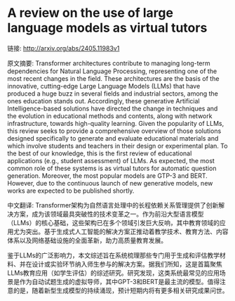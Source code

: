 # A review on the use of large language models as virtual tutors

链接: http://arxiv.org/abs/2405.11983v1

原文摘要:
Transformer architectures contribute to managing long-term dependencies for
Natural Language Processing, representing one of the most recent changes in the
field. These architectures are the basis of the innovative, cutting-edge Large
Language Models (LLMs) that have produced a huge buzz in several fields and
industrial sectors, among the ones education stands out. Accordingly, these
generative Artificial Intelligence-based solutions have directed the change in
techniques and the evolution in educational methods and contents, along with
network infrastructure, towards high-quality learning. Given the popularity of
LLMs, this review seeks to provide a comprehensive overview of those solutions
designed specifically to generate and evaluate educational materials and which
involve students and teachers in their design or experimental plan. To the best
of our knowledge, this is the first review of educational applications (e.g.,
student assessment) of LLMs. As expected, the most common role of these systems
is as virtual tutors for automatic question generation. Moreover, the most
popular models are GTP-3 and BERT. However, due to the continuous launch of new
generative models, new works are expected to be published shortly.

中文翻译:
Transformer架构为自然语言处理中的长程依赖关系管理提供了创新解决方案，成为该领域最具突破性的技术变革之一。作为前沿大型语言模型（LLMs）的核心基础，这些架构已在多个领域引发巨大反响，其中教育领域的应用尤为突出。基于生成式人工智能的解决方案正推动着教学技术、教育方法、内容体系以及网络基础设施的全面革新，助力高质量教育发展。

鉴于LLMs的广泛影响力，本文综述旨在系统梳理那些专门用于生成和评估教学材料、并在设计或实验环节纳入师生参与的解决方案。据我们所知，这是首篇聚焦LLMs教育应用（如学生评估）的综述研究。研究发现，这类系统最常见的应用场景是作为自动试题生成的虚拟导师，其中GPT-3和BERT是最主流的模型。值得注意的是，随着新型生成模型的持续涌现，预计短期内将有更多相关研究成果问世。


